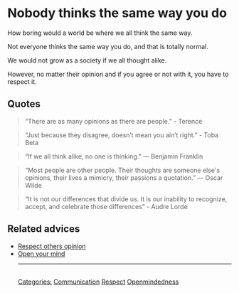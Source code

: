 # Nobody thinks the same way you do

How boring would a world be where we all think the same way.

Not everyone thinks the same way you do, and that is totally normal.

We would not grow as a society if we all thought alike.

However, no matter their opinion and if you agree or not with it, you have to respect it.

## Quotes

> “There are as many opinions as there are people.” - Terence

> “Just because they disagree, doesn’t mean you ain’t right.” - Toba Beta

> “If we all think alike, no one is thinking.” ― Benjamin Franklin

> “Most people are other people. Their thoughts are someone else's opinions, their lives a mimicry, their passions a quotation.” ― Oscar Wilde

> “It is not our differences that divide us. It is our inability to recognize, accept, and celebrate those differences” - Audre Lorde

## Related advices

- [Respect others opinion](../Respect%20others%20opinion/index.md)
- [Open your mind](../Open%20your%20mind/index.md)<hr/><br/>[Categories:](../Categories/index.md) [Communication](../Categories/Communication.md) [Respect](../Categories/Respect.md) [Openmindedness](../Categories/Openmindedness.md)